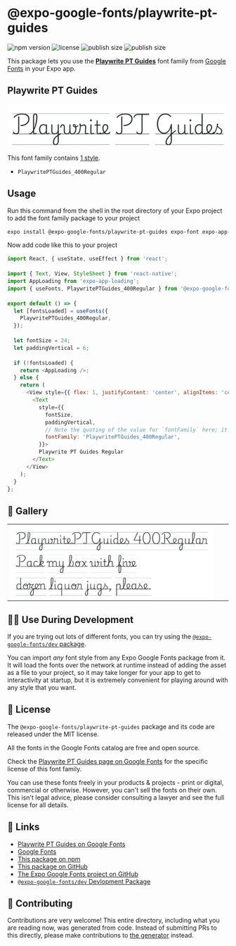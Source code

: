 # @expo-google-fonts/playwrite-pt-guides

![npm version](https://flat.badgen.net/npm/v/@expo-google-fonts/playwrite-pt-guides)
![license](https://flat.badgen.net/github/license/expo/google-fonts)
![publish size](https://flat.badgen.net/packagephobia/install/@expo-google-fonts/playwrite-pt-guides)
![publish size](https://flat.badgen.net/packagephobia/publish/@expo-google-fonts/playwrite-pt-guides)

This package lets you use the [**Playwrite PT Guides**](https://fonts.google.com/specimen/Playwrite+PT+Guides) font family from [Google Fonts](https://fonts.google.com/) in your Expo app.

## Playwrite PT Guides

![Playwrite PT Guides](./font-family.png)

This font family contains [1 style](#-gallery).

- `PlaywritePTGuides_400Regular`

## Usage

Run this command from the shell in the root directory of your Expo project to add the font family package to your project
```sh
expo install @expo-google-fonts/playwrite-pt-guides expo-font expo-app-loading
```

Now add code like this to your project
```js
import React, { useState, useEffect } from 'react';

import { Text, View, StyleSheet } from 'react-native';
import AppLoading from 'expo-app-loading';
import { useFonts, PlaywritePTGuides_400Regular } from '@expo-google-fonts/playwrite-pt-guides';

export default () => {
  let [fontsLoaded] = useFonts({
    PlaywritePTGuides_400Regular,
  });

  let fontSize = 24;
  let paddingVertical = 6;

  if (!fontsLoaded) {
    return <AppLoading />;
  } else {
    return (
      <View style={{ flex: 1, justifyContent: 'center', alignItems: 'center' }}>
        <Text
          style={{
            fontSize,
            paddingVertical,
            // Note the quoting of the value for `fontFamily` here; it expects a string!
            fontFamily: 'PlaywritePTGuides_400Regular',
          }}>
          Playwrite PT Guides Regular
        </Text>
      </View>
    );
  }
};

```

## 🔡 Gallery


||||
|-|-|-|
|![PlaywritePTGuides_400Regular](./PlaywritePTGuides_400Regular.ttf.png)||||


## 👩‍💻 Use During Development

If you are trying out lots of different fonts, you can try using the [`@expo-google-fonts/dev` package](https://github.com/expo/google-fonts/tree/master/font-packages/dev#readme).

You can import *any* font style from any Expo Google Fonts package from it. It will load the fonts
over the network at runtime instead of adding the asset as a file to your project, so it may take longer
for your app to get to interactivity at startup, but it is extremely convenient
for playing around with any style that you want.

## 📖 License

The `@expo-google-fonts/playwrite-pt-guides` package and its code are released under the MIT license.

All the fonts in the Google Fonts catalog are free and open source.

Check the [Playwrite PT Guides page on Google Fonts](https://fonts.google.com/specimen/Playwrite+PT+Guides) for the specific license of this font family.

You can use these fonts freely in your products & projects - print or digital, commercial or otherwise. However, you can't sell the fonts on their own. This isn't legal advice, please consider consulting a lawyer and see the full license for all details.

## 🔗 Links

- [Playwrite PT Guides on Google Fonts](https://fonts.google.com/specimen/Playwrite+PT+Guides)
- [Google Fonts](https://fonts.google.com/)
- [This package on npm](https://www.npmjs.com/package/@expo-google-fonts/playwrite-pt-guides)
- [This package on GitHub](https://github.com/expo/google-fonts/tree/master/font-packages/playwrite-pt-guides)
- [The Expo Google Fonts project on GitHub](https://github.com/expo/google-fonts)
- [`@expo-google-fonts/dev` Devlopment Package](https://github.com/expo/google-fonts/tree/master/font-packages/dev)

## 🤝 Contributing

Contributions are very welcome! This entire directory, including what you are reading now, was generated from code. Instead of submitting PRs to this directly, please make contributions to [the generator](https://github.com/expo/google-fonts/tree/master/packages/generator) instead.
